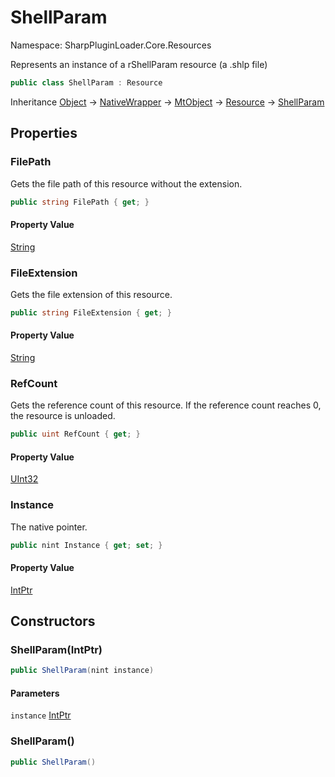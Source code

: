 # ShellParam

Namespace: SharpPluginLoader.Core.Resources

Represents an instance of a rShellParam resource (a .shlp file)

```csharp
public class ShellParam : Resource
```

Inheritance [Object](https://docs.microsoft.com/en-us/dotnet/api/System.Object) → [NativeWrapper](./SharpPluginLoader.Core.NativeWrapper.md) → [MtObject](./SharpPluginLoader.Core.MtObject.md) → [Resource](./SharpPluginLoader.Core.Resources.Resource.md) → [ShellParam](./SharpPluginLoader.Core.Resources.ShellParam.md)

## Properties

### **FilePath**

Gets the file path of this resource without the extension.

```csharp
public string FilePath { get; }
```

#### Property Value

[String](https://docs.microsoft.com/en-us/dotnet/api/System.String)<br>

### **FileExtension**

Gets the file extension of this resource.

```csharp
public string FileExtension { get; }
```

#### Property Value

[String](https://docs.microsoft.com/en-us/dotnet/api/System.String)<br>

### **RefCount**

Gets the reference count of this resource. If the reference count reaches 0, the resource is unloaded.

```csharp
public uint RefCount { get; }
```

#### Property Value

[UInt32](https://docs.microsoft.com/en-us/dotnet/api/System.UInt32)<br>

### **Instance**

The native pointer.

```csharp
public nint Instance { get; set; }
```

#### Property Value

[IntPtr](https://docs.microsoft.com/en-us/dotnet/api/System.IntPtr)<br>

## Constructors

### **ShellParam(IntPtr)**

```csharp
public ShellParam(nint instance)
```

#### Parameters

`instance` [IntPtr](https://docs.microsoft.com/en-us/dotnet/api/System.IntPtr)<br>

### **ShellParam()**

```csharp
public ShellParam()
```
